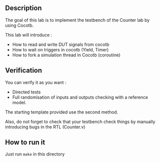## Description
The goal of this lab is to implement the testbench of the Counter lab by using Cocotb. 

This lab will introduce :

- How to read and write DUT signals from cocotb
- How to wait on triggers in cocotb (Yield, Timer)
- How to fork a simulation thread in Cocotb (coroutine)

## Verification
You can verify it as you want :

- Directed tests
- Full randomisation of inputs and outputs checking with a reference model.

The starting template provided use the second method. 

Also, do not forget to check that your testbench check things by manually introducing bugs in the RTL (Counter.v)

## How to run it
Just run `make` in this directory